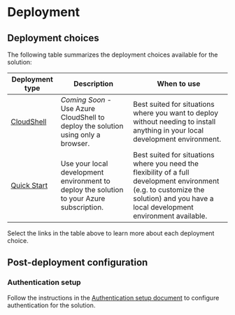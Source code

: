 # Deployment

## Deployment choices

The following table summarizes the deployment choices available for the solution:


 | Deployment type                            | Description                                                                               | When to use                                                                                                                                                                          |
 | ------------------------------------------ | ----------------------------------------------------------------------------------------- | ------------------------------------------------------------------------------------------------------------------------------------------------------------------------------------ |
 | [CloudShell]()                             | *Coming Soon* - Use Azure CloudShell to deploy the solution using only a browser.         | Best suited for situations where you want to deploy without needing to install anything in your local development environment.                                                       |
 | [Quick Start](./deployment-quick-start.md) | Use your local development environment to deploy the solution to your Azure subscription. | Best suited for situations where you need the flexibility of a full development environment (e.g. to customize the solution) and you have a local development environment available. |

Select the links in the table above to learn more about each deployment choice.

## Post-deployment configuration

### Authentication setup

Follow the instructions in the [Authentication setup document](authentication-authorization/index.md) to configure authentication for the solution.
